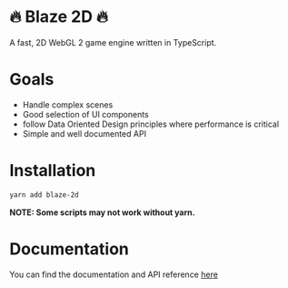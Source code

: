 # 🔥 Blaze 2D 🔥

A fast, 2D WebGL 2 game engine written in TypeScript.

# Goals

- Handle complex scenes
- Good selection of UI components
- follow Data Oriented Design principles where performance is critical
- Simple and well documented API

# Installation

```bash
yarn add blaze-2d
```

**NOTE: Some scripts may not work without yarn.**

# Documentation

You can find the documentation and API reference [here](https://blaze2d.netlify.app)
